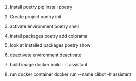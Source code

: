 1. Install poetry
pip install poetry
2. Create project
poetry init
3. activate environment
poetry shell
4. install packages
poetry add colorama
5. look at installed packages
poetry show
6. deactivate environment
deactivate


1. build image
docker build . -t assistant
2. run docker container
docker run --name clibot -it assistant